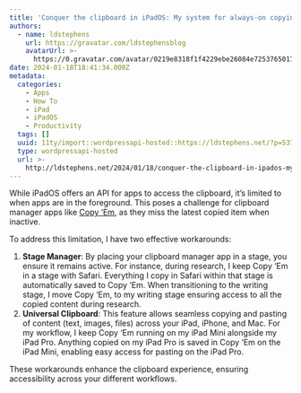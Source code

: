 ```yaml
---
title: 'Conquer the clipboard in iPadOS: My system for always-on copying'
authors:
  - name: ldstephens
    url: https://gravatar.com/ldstephensblog
    avatarUrl: >-
      https://0.gravatar.com/avatar/0219e8318f1f4229ebe26084e7253765017f43ca0c631be37dc6d0b8ad6e40a4?s=96&d=identicon&r=G
date: 2024-01-18T18:41:34.000Z
metadata:
  categories:
    - Apps
    - How To
    - iPad
    - iPadOS
    - Productivity
  tags: []
  uuid: 11ty/import::wordpressapi-hosted::https://ldstephens.net/?p=5371
  type: wordpressapi-hosted
  url: >-
    http://ldstephens.net/2024/01/18/conquer-the-clipboard-in-ipados-my-system-for-always-on-copying/
---
```

While iPadOS offers an API for apps to access the clipboard, it’s limited to when apps are in the foreground. This poses a challenge for clipboard manager apps like [Copy ‘Em](https://apprywhere.com/ce-ios.html), as they miss the latest copied item when inactive.

To address this limitation, I have two effective workarounds:

1.  **Stage Manager**: By placing your clipboard manager app in a stage, you ensure it remains active. For instance, during research, I keep Copy ‘Em in a stage with Safari. Everything I copy in Safari within that stage is automatically saved to Copy ‘Em. When transitioning to the writing stage, I move Copy ‘Em, to my writing stage ensuring access to all the copied content during research.
2.  **Universal Clipboard**: This feature allows seamless copying and pasting of content (text, images, files) across your iPad, iPhone, and Mac. For my workflow, I keep Copy ‘Em running on my iPad Mini alongside my iPad Pro. Anything copied on my iPad Pro is saved in Copy ‘Em on the iPad Mini, enabling easy access for pasting on the iPad Pro.

These workarounds enhance the clipboard experience, ensuring accessibility across your different workflows.
